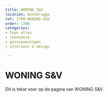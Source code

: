 ```yaml
---
title: WONING S&V
location: Gentbrugge
ref: 1700-WONING-S&V
order: 1700
categories:
- toon alles
- renovatie
- gezinswoningen
- interieur & design

---
```

# WONING S&V

Dit is tekst voor op de pagina van WONING S&V